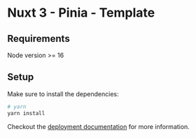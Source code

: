 # Nuxt 3 - Pinia - Template

## Requirements

Node version >= 16

## Setup

Make sure to install the dependencies:

```bash
# yarn
yarn install
```


Checkout the [deployment documentation](https://v3.nuxtjs.org/guide/deploy/presets) for more information.
